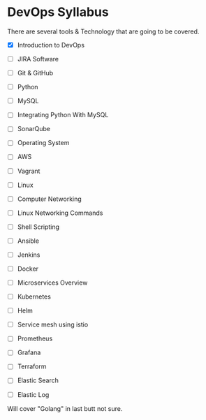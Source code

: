 
# DevOps Syllabus

There are several tools & Technology that are going to be covered.

- [x] Introduction to DevOps  
- [ ] JIRA Software  
- [ ] Git & GitHub  
- [ ] Python  
- [ ] MySQL  
- [ ] Integrating Python With MySQL  
- [ ] SonarQube  
- [ ] Operating System  
- [ ] AWS  
- [ ] Vagrant  
- [ ] Linux  
- [ ] Computer Networking
- [ ] Linux Networking Commands  
- [ ] Shell Scripting  
- [ ] Ansible  
- [ ] Jenkins  
- [ ] Docker  
- [ ] Microservices Overview  
- [ ] Kubernetes  
- [ ] Helm  
- [ ] Service mesh using istio  
- [ ] Prometheus  
- [ ] Grafana  
- [ ] Terraform  
- [ ] Elastic Search  
- [ ] Elastic Log


Will cover "Golang" in last butt not sure. 
